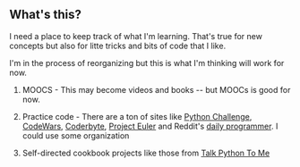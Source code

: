 ## What's this?

I need a place to keep track of what I'm learning. That's true for new concepts but also for litte tricks and bits of code that I like.

I'm in the process of reorganizing but this is what I'm thinking will work for now.

1. MOOCS - This may become videos and books -- but MOOCs is good for now.

2. Practice code - There are a ton of sites like [Python Challenge](http://www.pythonchallenge.com), [CodeWars](https://www.codewars.com), [Coderbyte](https://coderbyte.com/), [Project Euler](https://projecteuler.net/) and Reddit's [daily programmer](https://www.reddit.com/r/dailyprogrammer/wiki/challenges). I could use some organization

3. Self-directed cookbook projects like those from [Talk Python To Me](https://training.talkpython.fm/)

